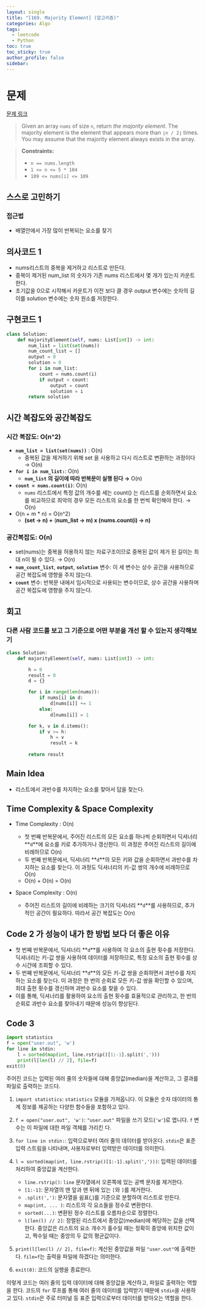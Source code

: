 ```yaml
---
layout: single
title: "[169. Majority Element] (알고리즘)"
categories: Algo
tags:
  - leetcode
  - Python
toc: true
toc_sticky: true
author_profile: false
sidebar:
---
```


# 문제

[문제 링크](https://leetcode.com/problems/majority-element/?envType=featured-list)

> Given an array `nums` of size `n`, return _the majority element_. The majority element is the element that appears more than `⌊n / 2⌋` times. You may assume that the majority element always exists in the array.

> **Constraints:**
> 
> - `n == nums.length`
> - `1 <= n <= 5 * 104`
> - `109 <= nums[i] <= 109`

## 스스로 고민하기

### 접근법 

- 배열안에서 가장 많이 반복되는 요소를 찾기

## 의사코드 1

- nums리스트의 중복을 제거하고 리스트로 만든다.
- 중복이 제거된 num_list 의 숫자가 기존 nums 리스트에서 몇 개가 있는지 카운트한다.
- 초기값을 0으로 시작해서 카운트가 이전 보다 클 경우 output 변수에는 숫자의 길이를 solution 변수에는 숫자 원소를 저장한다.

## 구현코드 1

```python
class Solution:
    def majorityElement(self, nums: List[int]) -> int:
        num_list = list(set(nums))
        num_count_list = []
        output = 0
        solution = 0
        for i in num_list:
            count = nums.count(i)
            if output < count:
                output = count
                solution = i
        return solution
```

## 시간 복잡도와 공간복잡도

### 시간 복잡도: O(n^2)

- **`num_list = list(set(nums))`** : O(n)
	- 중복된 값을 제거하기 위해 set 을 사용하고 다시 리스트로 변환하는 과정이다 → O(n)
- **`for i in num_list:`**: O(n)
	- **`num_list` 의 길이에 따라 반복문이 실행 된다 →** O(n)
- **`count = nums.count(i)`**: O(n)
	- `nums` 리스트에서 특정 값의 개수를 세는 count() 는 리스트를 순회하면서 요소를 비교하므로 최악의 경우 모든 리스트의 요소를 한 번씩 확인해야 한다. → O(n)
- O(n + m * n) = O(n^2)
	- **(set → n) +** (**num_list → m) x (nums.count(i) → n)**

### 공간복잡도:  O(n)

- set(nums)는 중복을 허용하지 않는 자료구조이므로 중복된 값이 제거 된 길이는 최대 n이 될 수 있다. → O(n)
- **`num_count_list`**, **`output`**, **`solution`** 변수: 이 세 변수는 상수 공간을 사용하므로 공간 복잡도에 영향을 주지 않는다.
- **`count`** 변수: 반복문 내에서 임시적으로 사용되는 변수이므로, 상수 공간을 사용하며 공간 복잡도에 영향을 주지 않는다.

## 회고

### 다른 사람 코드를 보고 그 기준으로 어떤 부분을 개선 할 수 있는지 생각해보기

```python
class Solution:
    def majorityElement(self, nums: List[int]) -> int:

        h = 0
        result = 0
        d = {}

        for i in range(len(nums)):
            if nums[i] in d: 
                d[nums[i]] += 1
            else:
                d[nums[i]] = 1

        for k, v in d.items():
            if v >= h:
                h = v
                result = k
        
        return result
```

## Main Idea

- 리스트에서 과반수를 차지하는 요소를 찾아서 답을 찾는다.

## Time Complexity & Space Complexity

- Time Complexity : O(n)
    - 첫 번째 반복문에서, 주어진 리스트의 모든 요소를 하나씩 순회하면서 딕셔너리 **`d`**에 요소를 키로 추가하거나 갱신한다. 이 과정은 주어진 리스트의 길이에 비례하므로 O(n)
    - 두 번째 반복문에서, 딕셔너리 **`d`**의 모든 키와 값을 순회하면서 과반수를 차지하는 요소를 찾는다. 이 과정도 딕셔너리의 키-값 쌍의 개수에 비례하므로 O(n)
    - O(n) + O(n) = O(n)
    
- Space Complexity : O(n)
    - 주어진 리스트의 길이에 비례하는 크기의 딕셔너리 **`d`**를 사용하므로, 추가적인 공간이 필요하다. 따라서 공간 복잡도는 O(n)

## Code 2 가 성능이 내가 한 방법 보다 더 좋은 이유

- 첫 번째 반복문에서, 딕셔너리 **`d`**를 사용하여 각 요소의 출현 횟수를 저장한다. 딕셔너리는 키-값 쌍을 사용하여 데이터를 저장하므로, 특정 요소의 출현 횟수를 상수 시간에 조회할 수 있다.
- 두 번째 반복문에서, 딕셔너리 **`d`**의 모든 키-값 쌍을 순회하면서 과반수를 차지하는 요소를 찾는다. 이 과정은 한 번의 순회로 모든 키-값 쌍을 확인할 수 있으며, 최대 출현 횟수를 갱신하며 과반수 요소를 찾을 수 있다.
- 이를 통해, 딕셔너리를 활용하여 요소의 출현 횟수를 효율적으로 관리하고, 한 번의 순회로 과반수 요소를 찾아내기 때문에 성능이 향상된다.

## Code 3 

```python
import statistics
f = open("user.out", 'w')
for line in stdin:
    l = sorted(map(int, line.rstrip()[1:-1].split(',')))
    print(l[len(l) // 2], file=f)
exit(0)
```

주어진 코드는 입력된 여러 줄의 숫자들에 대해 중앙값(median)을 계산하고, 그 결과를 파일로 출력하는 코드다.

1. `import statistics`: `statistics` 모듈을 가져옵니다. 이 모듈은 숫자 데이터의 통계 정보를 제공하는 다양한 함수들을 포함하고 있다.
    
2. `f = open("user.out", 'w')`: `"user.out"` 파일을 쓰기 모드(`'w'`)로 엽니다. `f` 변수는 이 파일에 대한 파일 객체를 가리킨 다.
    
3. `for line in stdin:`: 입력으로부터 여러 줄의 데이터를 받아온다. `stdin`은 표준 입력 스트림을 나타내며, 사용자로부터 입력받은 데이터를 의미한다.
    
4. `l = sorted(map(int, line.rstrip()[1:-1].split(',')))`: 입력된 데이터를 처리하여 중앙값을 계산한다.
    
    - `line.rstrip()`: `line` 문자열에서 오른쪽에 있는 공백 문자를 제거한다.
    - `[1:-1]`: 문자열의 맨 앞과 맨 뒤에 있는 `[`와 `]`를 제거한다.
    - `.split(',')`: 문자열을 쉼표(,)를 기준으로 분할하여 리스트로 만든다.
    - `map(int, ... )`: 리스트의 각 요소들을 정수로 변환한다.
    - `sorted(...)`: 변환된 정수 리스트를 오름차순으로 정렬한다.
    - `l[len(l) // 2]`: 정렬된 리스트에서 중앙값(median)에 해당하는 값을 선택한다. 중앙값은 리스트의 요소 개수가 홀수일 때는 정확히 중앙에 위치한 값이고, 짝수일 때는 중앙의 두 값의 평균값이다.
5. `print(l[len(l) // 2], file=f)`: 계산된 중앙값을 파일 `"user.out"`에 출력한다. `file=f`는 출력을 파일에 하겠다는 의미한다.
    
6. `exit(0)`: 코드의 실행을 종료한다.
    

이렇게 코드는 여러 줄의 입력 데이터에 대해 중앙값을 계산하고, 파일로 출력하는 역할을 한다. 코드의 `for` 루프를 통해 여러 줄의 데이터를 입력받기 때문에 `stdin`을 사용하고 있다. `stdin`은 주로 터미널 등 표준 입력으로부터 데이터를 받아오는 역할을 한다.